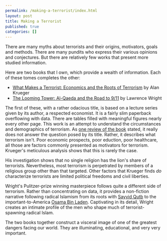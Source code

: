 ```yaml
---
permalink: /making-a-terrorist/index.html
layout: post
title: Making a Terrorist
published: true
categories: []
---
```

There are many myths about terrorists and their origins, motivators, goals and methods. There are many pundits who express their various opinions and conjectures. But there are relatively few works that present more studied information.

Here are two books that I own, which provide a wealth of information. Each of these tomes completes the other:
<ul>
	<li>
<a href="http://www.amazon.com/gp/product/0691134383?ie=UTF8&amp;tag=themoceye-20&amp;linkCode=as2&amp;camp=1789&amp;creative=9325&amp;creativeASIN=0691134383">What Makes a Terrorist: Economics and the Roots of Terrorism</a> by Alan Krueger<img src="/assets/images/media_httpwwwassocama_kgolb.jpg" alt="Making a Terrorist" />
</li>
	<li>
<a href="http://www.amazon.com/gp/product/037541486X?ie=UTF8&amp;tag=themoceye-20&amp;linkCode=as2&amp;camp=1789&amp;creative=9325&amp;creativeASIN=037541486X">The Looming Tower: Al-Qaeda and the Road to 9/11</a> by Lawrence Wright<img src="/assets/images/media_httpwwwassocama_tCFGf.jpg" alt="Making a Terrorist" />
</li>
</ul>

The first of these, with a rather odacious title, is based on a lecture series given by its author, a respected economist. It is a fairly slim paperback overflowing with data. There are tables filled with meaningful figures nearly every other page. This work is an attempt to understand the circumstances and demographics of terrorism. As <a href="http://www.marginalrevolution.com/marginalrevolution/2007/08/what-makes-a-te.html">one review of the book</a> stated, it really does not answer the question posed by its title. Rather, it describes what terrorism isn't. Poor economic prospects, poor eduction, poor healthcare, all those are factors commonly presented as motivators for terrorism. Krueger's meticulous analysis shows that this is rarely the case.

His investigation shows that no single religion has the lion's share of terrorists. Nevertheless, most terrorism is perpetrated by members of a religious group other than that targeted. Other factors that Krueger finds <em>do</em> characterize terrorists are limited political freedoms and civil liberties. 

Wright's Pulitzer-prize winning masterpiece follows quite a different side of terrorism. Rather than concentrating on data, it provides a non-fiction narrative following radical Islamism from its roots with <a href="http://en.wikipedia.org/wiki/Sayyid_Qutb">Sayyid Qutb</a> to the important-to-America <a href="http://en.wikipedia.org/wiki/Osama_Bin_Laden">Osama Bin Laden</a>. Captivating in its detail, Wright creates an intimate profile of the men who shape much of terrorist-spawning radical Islam.

The two books together construct a visceral image of one of the greatest dangers facing our world. They are illuminating, educational, and very very important.
